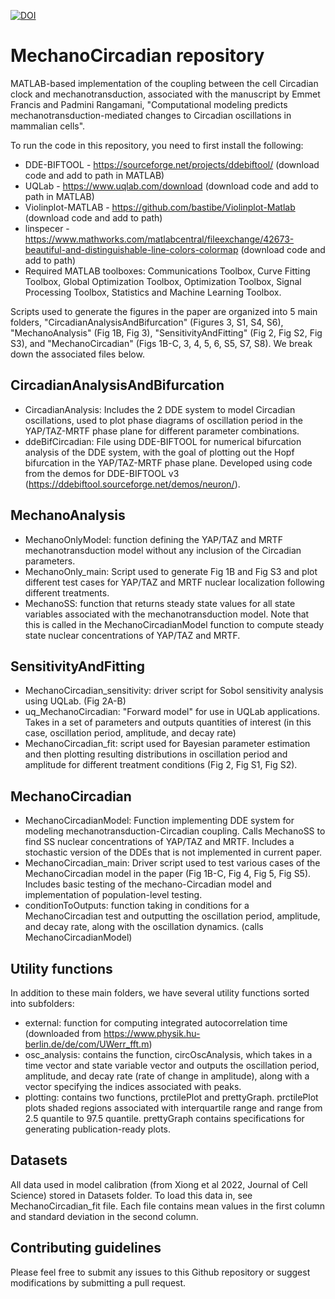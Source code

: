 [![DOI](https://zenodo.org/badge/DOI/10.5281/zenodo.10015614.svg)](https://doi.org/10.5281/zenodo.10015614)

# MechanoCircadian repository
MATLAB-based implementation of the coupling between the cell Circadian clock and mechanotransduction, associated with the manuscript by Emmet Francis and Padmini Rangamani, "Computational modeling predicts mechanotransduction-mediated changes to Circadian oscillations in mammalian cells".

To run the code in this repository, you need to first install the following:
* DDE-BIFTOOL - https://sourceforge.net/projects/ddebiftool/ (download code and add to path in MATLAB)
* UQLab - https://www.uqlab.com/download (download code and add to path in MATLAB)
* Violinplot-MATLAB - https://github.com/bastibe/Violinplot-Matlab (download code and add to path)
* linspecer - https://www.mathworks.com/matlabcentral/fileexchange/42673-beautiful-and-distinguishable-line-colors-colormap (download code and add to path)
* Required MATLAB toolboxes: Communications Toolbox, Curve Fitting Toolbox, Global Optimization Toolbox, Optimization Toolbox, Signal Processing Toolbox, Statistics and Machine Learning Toolbox.

Scripts used to generate the figures in the paper are organized into 5 main folders, "CircadianAnalysisAndBifurcation" (Figures 3, S1, S4, S6), "MechanoAnalysis" (Fig 1B, Fig 3), "SensitivityAndFitting" (Fig 2, Fig S2, Fig S3), and "MechanoCircadian" (Figs 1B-C, 3, 4, 5, 6, S5, S7, S8). We break down the associated files below.

## CircadianAnalysisAndBifurcation
* CircadianAnalysis: Includes the 2 DDE system to model Circadian oscillations, used to plot phase diagrams of oscillation period in the YAP/TAZ-MRTF phase plane for different parameter combinations.
* ddeBifCircadian: File using DDE-BIFTOOL for numerical bifurcation analysis of the DDE system, with the goal of plotting out the Hopf bifurcation in the YAP/TAZ-MRTF phase plane. Developed using code from the demos for DDE-BIFTOOL v3 (https://ddebiftool.sourceforge.net/demos/neuron/).

## MechanoAnalysis
* MechanoOnlyModel: function defining the YAP/TAZ and MRTF mechanotransduction model without any inclusion of the Circadian parameters.
* MechanoOnly_main: Script used to generate Fig 1B and Fig S3 and plot different test cases for YAP/TAZ and MRTF nuclear localization following different treatments.
* MechanoSS: function that returns steady state values for all state variables associated with the mechanotransduction model. Note that this is called in the MechanoCircadianModel function to compute steady state nuclear concentrations of YAP/TAZ and MRTF. 

## SensitivityAndFitting
* MechanoCircadian_sensitivity: driver script for Sobol sensitivity analysis using UQLab. (Fig 2A-B)
* uq_MechanoCircadian: "Forward model" for use in UQLab applications. Takes in a set of parameters and outputs quantities of interest (in this case, oscillation period, amplitude, and decay rate)
* MechanoCircadian_fit: script used for Bayesian parameter estimation and then plotting resulting distributions in oscillation period and amplitude for different treatment conditions (Fig 2, Fig S1, Fig S2).

## MechanoCircadian
* MechanoCircadianModel: Function implementing DDE system for modeling mechanotransduction-Circadian coupling. Calls MechanoSS to find SS nuclear concentrations of YAP/TAZ and MRTF. Includes a stochastic version of the DDEs that is not implemented in current paper.
* MechanoCircadian_main: Driver script used to test various cases of the MechanoCircadian model in the paper (Fig 1B-C, Fig 4, Fig 5, Fig S5). Includes basic testing of the mechano-Circadian model and implementation of population-level testing.
* conditionToOutputs: function taking in conditions for a MechanoCircadian test and outputting the oscillation period, amplitude, and decay rate, along with the oscillation dynamics. (calls MechanoCircadianModel)

## Utility functions
In addition to these main folders, we have several utility functions sorted into subfolders:
* external: function for computing integrated autocorrelation time (downloaded from https://www.physik.hu-berlin.de/de/com/UWerr_fft.m)
* osc_analysis: contains the function, circOscAnalysis, which takes in a time vector and state variable vector and outputs the oscillation period, amplitude, and decay rate (rate of change in amplitude), along with a vector specifying the indices associated with peaks.
* plotting: contains two functions, prctilePlot and prettyGraph. prctilePlot plots shaded regions associated with interquartile range and range from 2.5 quantile to 97.5 quantile. prettyGraph contains specifications for generating publication-ready plots.

## Datasets
All data used in model calibration (from Xiong et al 2022, Journal of Cell Science) stored in Datasets folder.
To load this data in, see MechanoCircadian_fit file.
Each file contains mean values in the first column and standard deviation in the second column.

## Contributing guidelines
Please feel free to submit any issues to this Github repository or suggest modifications by submitting a pull request.
